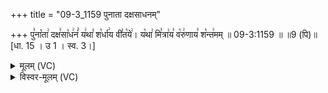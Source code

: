 +++
title = "09-3_1159 पुनाता दक्षसाधनम्"

+++
पु꣣ना꣡ता꣢ दक्ष꣣सा꣡ध꣢नं꣣ य꣢था꣣ श꣡र्धा꣢य वी꣣त꣡ये꣢। य꣡था꣢ मि꣣त्रा꣢य꣣ व꣡रु꣢णाय꣣ श꣡न्त꣢मम् ॥ 09-3:1159 ॥ ॥9 (पि)॥ [धा. 15 । उ 1 । स्व. 3।]

<details><summary>मूलम् (VC)</summary>

पु꣣ना꣡ता꣢ दक्ष꣣सा꣡ध꣢नं꣣ य꣢था꣣ श꣡र्धा꣢य वी꣣त꣡ये꣢ । य꣡था꣢ मि꣣त्रा꣢य꣣ व꣡रु꣢णाय꣣ श꣡न्त꣢मम् ॥११५९॥
</details>

<details><summary>विस्वर-मूलम् (VC)</summary>

पुनाता दक्षसाधनं यथा शर्धाय वीतये । यथा मित्राय वरुणाय शन्तमम् ॥११५९॥
</details>